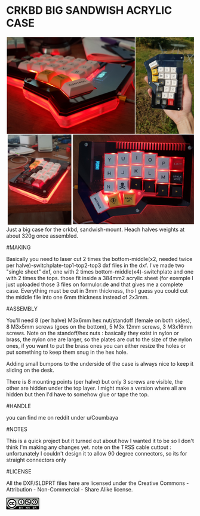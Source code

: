 # CRKBD BIG SANDWISH ACRYLIC CASE
![pic](https://github.com/Koumbaya/crkbd_big_acry_case/blob/master/pictures/collage.jpg?raw=true)
Just a big case for the crkbd, sandwish-mount.
Heach halves weights at about 320g once assembled.


#MAKING

Basically you need to laser cut 2 times the bottom-middle(x2, needed twice per halve)-switchplate-top1-top2-top3 dxf files in the dxf.
I've made two "single sheet" dxf, one with 2 times bottom-middle(x4)-switchplate and one with 2 times the tops. those fit inside a 384mm2 acrylic sheet (for exemple I just uploaded those 3 files on formulor.de and that gives me a complete case.
Everything must be cut in 3mm thickness, tho I guess you could cut the middle file into one 6mm thickness instead of 2x3mm.


#ASSEMBLY

You'll need 8 (per halve) M3x6mm hex nut/standoff (female on both sides), 8 M3x5mm screws (goes on the bottom), 5 M3x 12mm screws, 3 M3x16mm screws.
Note on the standoff/hex nuts : basically they exist in nylon or brass, the nylon one are larger, so the plates are cut to the size of the nylon ones, if you want to put the brass ones you can either resize the holes or put something to keep them snug in the hex hole.

Adding small bumpons to the underside of the case is always nice to keep it sliding on the desk.

There is 8 mounting points (per halve) but only 3 screws are visible, the other are hidden under the top layer. I might make a version where all are hidden but then I'd have to somehow glue or tape the top.


#HANDLE

you can find me on reddit under u/Coumbaya

#NOTES

This is a quick project but it turned out about how I wanted it to be so I don't think I'm making any changes yet.
note on the TRSS cable cuttout : unfortunately I couldn't design it to allow 90 degree connectors, so its for straight connectors only

#LICENSE

All the DXF/SLDPRT files here are licensed under the Creative Commons - Attribution - Non-Commercial - Share Alike license.

![CC](https://github.com/Koumbaya/crkbd_big_acry_case/blob/master/pictures/creativecommons.png?raw=true)
